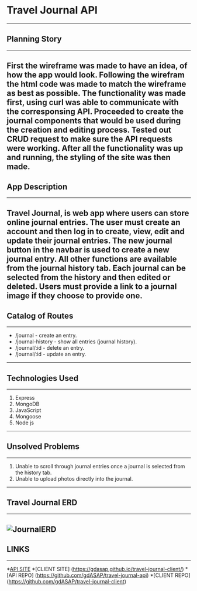 # Travel Journal API
---
## Planning Story
---
First the wireframe was made to have an idea, of how the app would look. Following the wirefram the html code was made to match the wireframe
as best as possible. The functionality was made first, using curl was able to communicate with the corresponsing API. Proceeded to create the journal components that would be used during the creation and editing process. Tested out CRUD request to make sure the API requests were working. After all the functionality was up and running, the styling of the site was then made.
---
## App Description
---
Travel Journal, is web app where users can store online journal entries. The user must create an account and then log in to create, view, edit and update their journal entries. The new journal button in the navbar is used to create a new journal entry. All other functions are available from the journal history tab. Each journal can be selected from the history and then edited or deleted. Users must provide a link to a journal image if they choose to provide one.
---
## Catalog of Routes
---
* /journal - create an entry.
* /journal-history - show all entries (journal history).
* /journal/:id - delete an entry.
* /journal/:id - update an entry.

---
## Technologies Used
---
1. Express
2. MongoDB
3. JavaScript
4. Mongoose
5. Node js
---
## Unsolved Problems
---
1. Unable to scroll through journal entries once a journal is selected from the history tab.
2. Unable to upload photos directly into the journal.
---
## Travel Journal ERD
---
![JournalERD](https://media.git.generalassemb.ly/user/30427/files/e0959000-183a-11eb-9d89-a96ce24bdb38)
---
## LINKS
---
*[API SITE](https://macabre-mansion-80824.herokuapp.com/)
*[CLIENT SITE] (https://gdasap.github.io/travel-journal-client/)
*[API REPO] (https://github.com/gdASAP/travel-journal-api)
*[CLIENT REPO] (https://github.com/gdASAP/travel-journal-client)
